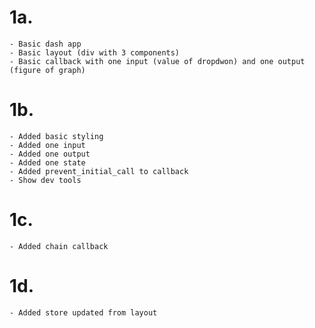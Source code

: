 # 1a. 

    - Basic dash app
    - Basic layout (div with 3 components)
    - Basic callback with one input (value of dropdwon) and one output (figure of graph)

# 1b. 

    - Added basic styling
    - Added one input
    - Added one output
    - Added one state
    - Added prevent_initial_call to callback
    - Show dev tools

# 1c. 

    - Added chain callback

# 1d. 

    - Added store updated from layout
    
